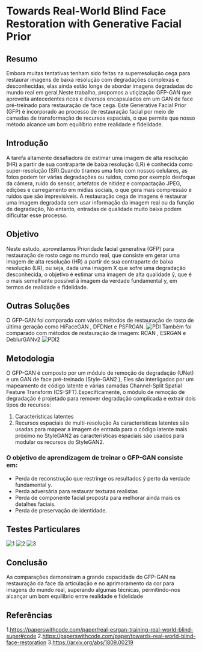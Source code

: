 # Towards Real-World Blind Face Restoration with Generative Facial Prior
## Resumo
Embora muitas tentativas tenham sido feitas na superresolução cega para restaurar imagens de baixa resolução com degradações complexas e desconhecidas, elas ainda estão longe de abordar imagens degradadas do mundo real em geral,Neste trabalho, propomos a utiçização GFP-GAN que aproveita antecedentes ricos e diversos encapsulados em um GAN de face pré-treinado para restauração de face cega. Este Generative Facial Prior (GFP) é incorporado ao processo de restauração
facial por meio de camadas de transformação de recursos espaciais, o que permite que nosso método alcance um bom equilíbrio entre
realidade e fidelidade.  
## Introdução
A tarefa altamente desafiadora de estimar uma imagem de alta resolução (HR) a partir de sua contraparte de baixa resolução (LR) é conhecida como super-resolução (SR).Quando tiramos uma foto com nossos celulares, as fotos podem ter várias degradações ou ruidos, como por exemplo desfoque da câmera, ruído do sensor, artefatos de nitidez e compactação JPEG, edições e carregamento em  mídias sociais, o que gera mais compressão e ruídos que são imprevisíveis. A  restauração cega de imagens é restaurar uma imagem degradada sem usar informação da imagem real ou da função de degradação, No entanto, entradas de qualidade muito baixa podem dificultar esse processo.

## Objetivo
Neste estudo, aproveitamos Prioridade facial generativa (GFP) para restauração de rosto cego no mundo real, que consiste em gerar uma imagem de alta resolução (HR) a partir de sua contraparte de baixa resolução (LR), ou seja, dada uma imagem X que sofre uma degradação desconhecida, o objetivo é estimar uma imagem de alta qualidade ŷ, que é o mais semelhante possível à imagem da verdade fundamental y, em termos de realidade e fidelidade.
## Outras Soluções
O GFP-GAN foi comparado com vários métodos de restauração de rosto de última geração como HiFaceGAN , DFDNet e PSFRGAN. 
![PDI](https://user-images.githubusercontent.com/32283837/133941372-1a8bc17d-0f83-4ce0-9041-f372acf47a19.png)
Também foi comparado com métodos de restauração de imagem: RCAN , ESRGAN  e DeblurGANv2
![PDI2](https://user-images.githubusercontent.com/32283837/133941385-1fa848cf-0ed2-4d4f-a824-d88c1281bc6b.png)

## Metodologia
O GFP-GAN é composto por um módulo de remoção de degradação (UNet) e um GAN de face pré-treinado (Style-GAN2 ), Eles são interligados por um mapeamento de código latente e várias camadas Channel-Split Spatial Feature Transform (CS-SFT).Especificamente, o módulo de remoção de degradação é projetado para remover degradação complicada e extrair dois tipos de recursos:
1. Características latentes
2. Recursos espaciais de multi-resolução
As características latentes são usadas para mapear a imagem de entrada para o código latente mais próximo no StyleGAN2  as  características espaciais  são usados para modular os recursos do StyleGAN2.
### O objetivo de aprendizagem de treinar o GFP-GAN consiste em: 
* Perda de reconstrução que restringe os resultados ŷ perto da verdade fundamental y.
* Perda adversária para restaurar texturas realistas
* Perda de componente facial proposta para melhorar ainda mais os detalhes faciais.
* Perda de preservação de identidade.

## Testes Particulares
![1](https://user-images.githubusercontent.com/32283837/133941083-536b88e4-a33c-4330-bc25-68680cc7725d.png)
![2](https://user-images.githubusercontent.com/32283837/133941124-f25ec68f-3ddc-4f35-a1e9-9c78840c2186.png)
![3](https://user-images.githubusercontent.com/32283837/133941181-1e4ee2a9-4cd5-45d9-a161-08ba729056bc.png)

## Conclusão
As comparações demonstram a grande capacidade do GFP-GAN na restauração da face da articulação e no aprimoramento da cor para imagens do
mundo real, superando algumas técnicas,  permitindo-nos alcançar um bom equilíbrio entre realidade e fidelidade
## Referências
1.<https://paperswithcode.com/paper/real-esrgan-training-real-world-blind-super#code>
2.<https://paperswithcode.com/paper/towards-real-world-blind-face-restoration>
3.<https://arxiv.org/abs/1809.00219>
